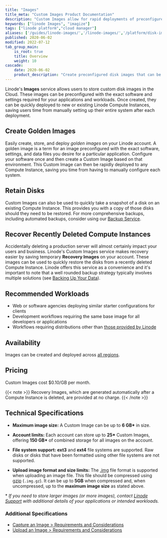 ```yaml
---
title: "Images"
title_meta: "Custom Images Product Documentation"
description: "Custom Images allow for rapid deployments of preconfigured disks to new or existing Compute Instances. They can be easily created by capturing a disk on an existing Instnace or uploading an image file."
keywords: ["linode Images", "imagize"]
tags: ["linode platform","cloud manager"]
aliases: ['/guides/linode-images/','/linode-images/','/platform/disk-images/linode-images/','/platform/disk-images/linode-images-classic-manager/','/platform/linode-images/','/platform/disk-images/linode-images-new-manager/']
published: 2020-06-02
modified: 2022-07-12
tab_group_main:
    is_root: true
    title: Overview
    weight: 10
cascade:
    date: 2020-06-02
    product_description: "Create preconfigured disk images that can be rapidly deployed to new or existing Compute Instances."
---
```


Linode's **Images** service allows users to store custom disk images in the Cloud. These images can be preconfigured with the exact software and settings required for your applications and workloads. Once created, they can be quickly deployed to new or existing Linode Compute Instances, saving users time from manually setting up their entire system after each deployment.

## Create Golden Images

Easily create, store, and deploy *golden images* on your Linode account. A golden image is a term for an image preconfigured with the exact software, settings, and data files you desire for a particular application. Configure your software once and then create a Custom Image based on that environment. This Custom Image can then be rapidly deployed to any Compute Instance, saving you time from having to manually configure each system.

## Retain Disks

Custom Images can also be used to quickly take a snapshot of a disk on an existing Compute Instance. This provides you with a copy of those disks should they need to be restored. For more comprehensive backups, including automated backups, consider using our [Backup Service](/docs/products/storage/backups/).

## Recover Recently Deleted Compute Instances

Accidentally deleting a production server will almost certainly impact your users and business. Linode's Custom Images service makes recovery easier by saving temporary **Recovery Images** on your account. These images can be used to quickly restore the disks from a recently deleted Compute Instance. Linode offers this service as a convenience and it's important to note that a well rounded backup strategy typically involves multiple solutions (see [Backing Up Your Data](/docs/guides/backing-up-your-data/)).

## Recommended Workloads

- Web or software agencies deploying similar starter configurations for clients
- Development workflows requiring the same base image for all developers or applications
- Workflows requiring distributions other than [those provided by Linode](/docs/products/compute/compute-instances/guides/distributions/)

## Availability

Images can be created and deployed across [all regions](https://www.linode.com/global-infrastructure/).

## Pricing

Custom Images cost $0.10/GB per month.

{{< note >}}
Recovery Images, which are generated automatically after a Compute Instance is deleted, are provided at no charge.
{{< /note >}}

## Technical Specifications

- **Maximum image size:** A Custom Image can be up to **6 GB\*** in size.

- **Account limits:** Each account can store up to **25\*** Custom Images, offering **150 GB\*** of combined storage for all images on the account.

- **File system support:** **ext3** and **ext4** file systems are supported. Raw disks or disks that have been formatted using other file systems are not supported.

- **Upload image format and size limits:** The [.img](https://en.wikipedia.org/wiki/IMG_%28file_format%29) file format is supported when uploading an image file. This file should be compressed using [gzip](https://en.wikipedia.org/wiki/Gzip) (`.img.gz`). It can be up to **5GB** when compressed and, when uncompressed, up to the **maximum image size** as stated above.

\* *If you need to store larger images (or more images), contact [Linode Support](https://www.linode.com/support/) with additional details of your applications or intended workloads.*

### Additional Specifications

- [Capture an Image > Requirements and Considerations](/docs/products/tools/images/guides/capture-an-image/#requirements-and-considerations)
- [Upload an Image > Requirements and Considerations](/docs/products/tools/images/guides/upload-an-image/#requirements-and-considerations)